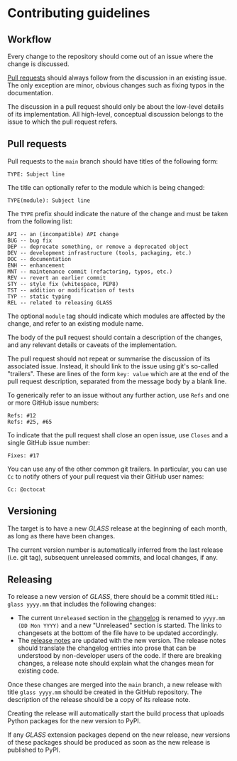 Contributing guidelines
=======================

Workflow
--------

Every change to the repository should come out of an issue where the change is
discussed.

[Pull requests](#pull-requests) should always follow from the discussion in an
existing issue.  The only exception are minor, obvious changes such as fixing
typos in the documentation.

The discussion in a pull request should only be about the low-level details of
its implementation.  All high-level, conceptual discussion belongs to the issue
to which the pull request refers.


Pull requests
-------------

Pull requests to the `main` branch should have titles of the following form:

    TYPE: Subject line

The title can optionally refer to the module which is being changed:

    TYPE(module): Subject line

The `TYPE` prefix should indicate the nature of the change and must be taken
from the following list:

    API -- an (incompatible) API change
    BUG -- bug fix
    DEP -- deprecate something, or remove a deprecated object
    DEV -- development infrastructure (tools, packaging, etc.)
    DOC -- documentation
    ENH -- enhancement
    MNT -- maintenance commit (refactoring, typos, etc.)
    REV -- revert an earlier commit
    STY -- style fix (whitespace, PEP8)
    TST -- addition or modification of tests
    TYP -- static typing
    REL -- related to releasing GLASS

The optional `module` tag should indicate which modules are affected by the
change, and refer to an existing module name.

The body of the pull request should contain a description of the changes, and
any relevant details or caveats of the implementation.

The pull request should not repeat or summarise the discussion of its
associated issue.  Instead, it should link to the issue using git's so-called
"trailers".  These are lines of the form `key: value` which are at the end of
the pull request description, separated from the message body by a blank line.

To generically refer to an issue without any further action, use `Refs` and
one or more GitHub issue numbers:

    Refs: #12
    Refs: #25, #65

To indicate that the pull request shall close an open issue, use `Closes` and
a single GitHub issue number:

    Fixes: #17

You can use any of the other common git trailers.  In particular, you can use
`Cc` to notify others of your pull request via their GitHub user names:

    Cc: @octocat


Versioning
----------

The target is to have a new *GLASS* release at the beginning of each month, as
long as there have been changes.

The current version number is automatically inferred from the last release
(i.e. git tag), subsequent unreleased commits, and local changes, if any.


Releasing
---------

To release a new version of *GLASS*, there should be a commit titled
`REL: glass yyyy.mm` that includes the following changes:

* The current `Unreleased` section in the [changelog](CHANGELOG.md) is renamed
  to `yyyy.mm (DD Mon YYYY)` and a new "Unreleased" section is started.  The
  links to changesets at the bottom of the file have to be updated accordingly.
* The [release notes](docs/manual/releases.rst) are updated with the new
  version.  The release notes should translate the changelog entries into
  prose that can be understood by non-developer users of the code.  If there
  are breaking changes, a release note should explain what the changes mean for
  existing code.

Once these changes are merged into the `main` branch, a new release with title
`glass yyyy.mm` should be created in the GitHub repository.  The description of
the release should be a copy of its release note.

Creating the release will automatically start the build process that uploads
Python packages for the new version to PyPI.

If any *GLASS* extension packages depend on the new release, new versions of
these packages should be produced as soon as the new release is published to
PyPI.

